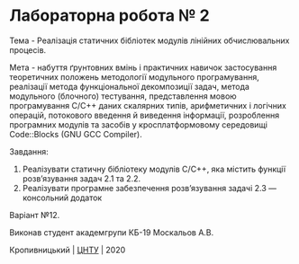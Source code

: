 ﻿# Лабораторна робота № 2

Тема - Реалізація статичних бібліотек модулів лінійних обчислювальних процесів.

Мета -  набуття ґрунтовних вмінь і практичних навичок застосування теоретичних положень методології модульного програмування, реалізації метода функціональної декомпозиції задач, метода модульного (блочного) тестування, представлення мовою програмування С/С++ даних скалярних типів, арифметичних і логічних операцій, потокового введення й виведення інформації, розроблення програмних модулів та засобів у кросплатформовому середовищі Code::Blocks (GNU GCC Compiler).

Завдання:
1. Реалізувати статичну бібліотеку модулів  C/C++, яка містить функції розв’язування задач 2.1 та 2.2.
2. Реалізувати програмне забезпечення розв’язування задачі 2.3 — консольний додаток

Варіант №12.

Виконав студент академгрупи КБ-19 Москальов А.В.

Кропивницький | <a href="http://www.kntu.kr.ua/">ЦНТУ</a> | 2020

